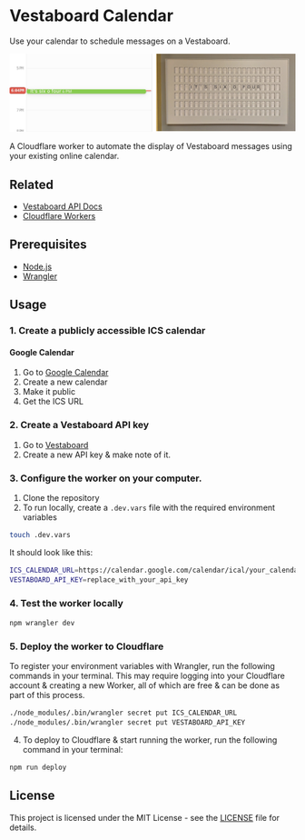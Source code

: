 # Vestaboard Calendar

Use your calendar to schedule messages on a Vestaboard.

![Vestaboard Calendar](vb-cal.jpg)

A Cloudflare worker to automate the display of Vestaboard messages using your existing online calendar.

## Related
- [Vestaboard API Docs](https://docs.vestaboard.com/docs/read-write-api/introduction)
- [Cloudflare Workers](https://developers.cloudflare.com/workers/s)

## Prerequisites

- [Node.js](https://nodejs.org/)
- [Wrangler](https://developers.cloudflare.com/workers/wrangler)

## Usage

### 1. Create a publicly accessible ICS calendar

#### Google Calendar

1. Go to [Google Calendar](https://calendar.google.com/)
2. Create a new calendar
3. Make it public
4. Get the ICS URL

### 2. Create a Vestaboard API key

1. Go to [Vestaboard](https://web.vestaboard.com/)
2. Create a new API key & make note of it.

### 3. Configure the worker on your computer.

1. Clone the repository
2. To run locally, create a `.dev.vars` file with the required environment variables

```bash
touch .dev.vars
```

It should look like this:

```bash
ICS_CALENDAR_URL=https://calendar.google.com/calendar/ical/your_calendar_id%40group.calendar.google.com/public/basic.ics
VESTABOARD_API_KEY=replace_with_your_api_key
```

### 4. Test the worker locally

```bash
npm wrangler dev
```

### 5. Deploy the worker to Cloudflare

To register your environment variables with Wrangler, run the following commands in your terminal.
This may require logging into your Cloudflare account & creating a new Worker, all of which are free & can be done as part of this process.

```bash
./node_modules/.bin/wrangler secret put ICS_CALENDAR_URL
./node_modules/.bin/wrangler secret put VESTABOARD_API_KEY
```

4. To deploy to Cloudflare & start running the worker, run the following command in your terminal:

```bash
npm run deploy
```

## License

This project is licensed under the MIT License - see the [LICENSE](LICENSE) file for details.